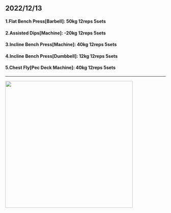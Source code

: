 ## 2022/12/13
#### 1.Flat Bench Press\[Barbell\]: 50kg 12reps 5sets
#### 2.Assisted Dips\[Machine\]: -20kg 12reps 5sets
#### 3.Incline Bench Press\[Machine\]: 40kg 12reps 5sets
#### 4.Incline Bench Press\[Dumbbell\]: 12kg 12reps 5sets
#### 5.Chest Fly\[Pec Deck Machine\]: 40kg 12reps 5sets

---

<img src='../_resources/__067.png' width='400px' />
